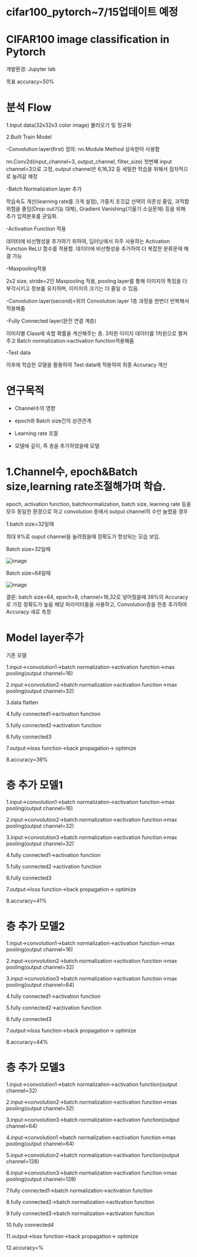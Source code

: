 # cifar100_pytorch~7/15업데이트 예정

CIFAR100 image classification in Pytorch
=========================

개발환경: Jupyter lab

목표 accuracy=50%

분석 Flow
=============

1.Input data(32x32x3 color image) 불러오기 및 정규화

2.Built Train Model

-Convolution layer(first) 정의: nn.Module Method 상속받아 사용함

nn.Conv2d(input_channel=3, output_channel, filter_size) 첫번째 input channel=3으로 고정, output channel은 6,16,32 등 세밀한 학습을 위해서 점차적으로 늘려갈 예정

-Batch Normalization layer 추가

학습속도 개선(learning rate를 크게 설정), 가중치 초깃값 선택의 의존성 줄임, 과적합 위험을 줄임(Drop out기능 대체), Gradient Vanishing(기울기 소실문제) 등을 위해 추가
입력분포를 균일화.

-Activation Function 적용

데이터에 비선형성을 추가하기 위하여, 딥러닝에서 자주 사용하는 Activation Function ReLU 함수를 적용함. 데이터에 비선형성을 추가하여 더 복잡한 분류문제 해결 가능

-Maxpooling적용

2x2 size, stride=2인 Maxpooling 적용, pooling layer를 통해 이미지의 특징을 더 부각시키고 정보를 유지하며, 이미지의 크기는 더 줄일 수 있음.

-Convolution layer(second)=위의 Convolution layer 1층 과정을 한번더 반복해서 적용해줌

-Fully Connected layer(완전 연결 계층)

이미지별 Class에 속할 확률을 계산해주는 층. 3차원 이미지 데이터를 1차원으로 펼쳐주고 Batch normalization->activation function적용해줌

-Test data

이후에 학습한 모델을 활용하여 Test data에 적용하여 최종 Accuracy 계산


연구목적
=========

- Channel수의 영향

- epoch와 Batch size간의 상관관계

- Learning rate 조절

- 모델에 깊이, 즉 층을 추가하였을때 모델 

1.Channel수, epoch&Batch size,learning rate조절해가며 학습.
==========================================

epoch, activation function, batchnormalization, batch size, learning rate 등을 모두 동일한 환경으로 하고 convolution 층에서 output channel의 수만 늘렸을 경우

1.batch size=32일때

최대 9%로 ouput channel을 늘려줬을때 정확도가 향상되는 모습 보임.

Batch size=32일때

![image](https://user-images.githubusercontent.com/104436260/178210499-299019de-1cac-41ed-bc7f-69362479df54.png)

Batch size=64일때

![image](https://user-images.githubusercontent.com/104436260/178208068-7f7e60a4-912a-4cb4-8de3-d4fa98cfa7f5.png)

결론: batch size=64, epoch=8, channel=16,32로 넣어줬을때 39%의 Accuracy로 가장 정확도가 높음 해당 파라미터들을 사용하고, Convolution층을 한층 추가하여 Accuracy 새로 측정

Model layer추가
=============

기존 모델

1.input->convolution1->batch normalization->activation function->max pooling(output channel=16)

2.input->convolution2->batch normalization->activation function->max pooling(output channel=32)

3.data flatten

4.fully connected1->activation function

5.fully connected2->activation function

6.fully connected3

7.output->loss function->back propagation-> optimize

8.accuracy=39%

층 추가 모델1
=======

1.input->convolution1->batch normalization->activation function->max pooling(output channel=16)

2.input->convolution2->batch normalization->activation function->max pooling(output channel=32)

3.input->convolution3->batch normalization->activation function->max pooling(output channel=32)

4.fully connected1->activation function

5.fully connected2->activation function

6.fully connected3

7.output->loss function->back propagation-> optimize

8.accuracy=41%

층 추가 모델2
========

1.input->convolution1->batch normalization->activation function->max pooling(output channel=16)

2.input->convolution2->batch normalization->activation function->max pooling(output channel=32)

3.input->convolution3->batch normalization->activation function->max pooling(output channel=64)

4.fully connected1->activation function

5.fully connected2->activation function

6.fully connected3

7.output->loss function->back propagation-> optimize

8.accuracy=44%

층 추가 모델3
=======

1.input->convolution1->batch normalization->activation function(output channel=32)

2.input->convolution2->batch normalization->activation function->max pooling(output channel=32)

3.input->convolution3->batch normalization->activation function(output channel=64)

4.input->convolution1->batch normalization->activation function->max pooling(output channel=64)

5.input->convolution2->batch normalization->activation function(output channel=128)

6.input->convolution3->batch normalization->activation function->max pooling(output channel=128)

7.fully connected1->batch normalization->activation function

8.fully connected2->batch normalization->activation function

9.fully connected3->batch normalization->activation function

10.fully connected4

11.output->loss function->back propagation-> optimize

12.accuracy=%
